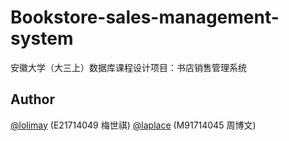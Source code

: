 # Bookstore-sales-management-system
安徽大学（大三上）数据库课程设计项目：书店销售管理系统

## Author
[@lolimay](https://github.com/lolimay) (E21714049 梅世祺)
[@laplace](https://github.com/CSGlobalOffensive) (M91714045 周博文)